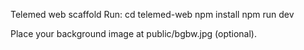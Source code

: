 Telemed web scaffold
Run:
  cd telemed-web
  npm install
  npm run dev

Place your background image at public/bgbw.jpg (optional).
